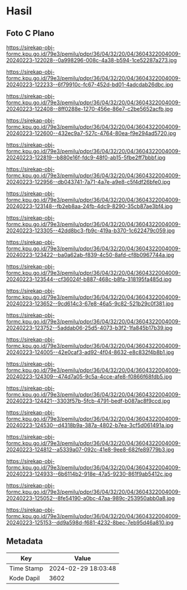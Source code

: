 # Hasil

## Foto C Plano

https://sirekap-obj-formc.kpu.go.id/79e3/pemilu/pdpr/36/04/32/20/04/3604322004009-20240223-122028--0a998296-008c-4a38-b594-1ce52287a273.jpg

https://sirekap-obj-formc.kpu.go.id/79e3/pemilu/pdpr/36/04/32/20/04/3604322004009-20240223-122233--6f79910c-fc67-452d-bd01-4adcdab26dbc.jpg

https://sirekap-obj-formc.kpu.go.id/79e3/pemilu/pdpr/36/04/32/20/04/3604322004009-20240223-122408--8ff0288e-1270-456e-86e7-c2be5652acfb.jpg

https://sirekap-obj-formc.kpu.go.id/79e3/pemilu/pdpr/36/04/32/20/04/3604322004009-20240223-122600--432ec9a7-527c-4764-80ea-f9e294ad5720.jpg

https://sirekap-obj-formc.kpu.go.id/79e3/pemilu/pdpr/36/04/32/20/04/3604322004009-20240223-122819--b880e16f-fdc9-48f0-ab15-5fbe2ff7bbbf.jpg

https://sirekap-obj-formc.kpu.go.id/79e3/pemilu/pdpr/36/04/32/20/04/3604322004009-20240223-122956--db043741-7a71-4a7e-a9e8-c5f4df26bfe0.jpg

https://sirekap-obj-formc.kpu.go.id/79e3/pemilu/pdpr/36/04/32/20/04/3604322004009-20240223-123148--fb2eb8aa-24fb-4dc9-8290-35cb87ae3bf4.jpg

https://sirekap-obj-formc.kpu.go.id/79e3/pemilu/pdpr/36/04/32/20/04/3604322004009-20240223-123305--42dd8bc3-fb9c-419a-b370-1c622479c059.jpg

https://sirekap-obj-formc.kpu.go.id/79e3/pemilu/pdpr/36/04/32/20/04/3604322004009-20240223-123422--ba0a62ab-f839-4c50-8afd-cf8b0967744a.jpg

https://sirekap-obj-formc.kpu.go.id/79e3/pemilu/pdpr/36/04/32/20/04/3604322004009-20240223-123544--cf36024f-b887-468c-b8fa-318195fa485d.jpg

https://sirekap-obj-formc.kpu.go.id/79e3/pemilu/pdpr/36/04/32/20/04/3604322004009-20240223-123652--9cd614c3-67e8-46a5-9c82-521b29c0f381.jpg

https://sirekap-obj-formc.kpu.go.id/79e3/pemilu/pdpr/36/04/32/20/04/3604322004009-20240223-123752--5addab06-25d5-4073-b3f2-1fa845b17b39.jpg

https://sirekap-obj-formc.kpu.go.id/79e3/pemilu/pdpr/36/04/32/20/04/3604322004009-20240223-124005--42e0caf3-ad92-4f04-8632-e8c832f4b8b1.jpg

https://sirekap-obj-formc.kpu.go.id/79e3/pemilu/pdpr/36/04/32/20/04/3604322004009-20240223-124309--474d7a05-9c5a-4cce-afe8-f0866f68fdb5.jpg

https://sirekap-obj-formc.kpu.go.id/79e3/pemilu/pdpr/36/04/32/20/04/3604322004009-20240223-124421--3303f57b-5fcb-4791-bedf-b087ac8f9ccd.jpg

https://sirekap-obj-formc.kpu.go.id/79e3/pemilu/pdpr/36/04/32/20/04/3604322004009-20240223-124530--d4318b9a-387a-4802-b7ea-3cf5d061491a.jpg

https://sirekap-obj-formc.kpu.go.id/79e3/pemilu/pdpr/36/04/32/20/04/3604322004009-20240223-124812--a5339a07-092c-41e8-9ee8-682fe89779b3.jpg

https://sirekap-obj-formc.kpu.go.id/79e3/pemilu/pdpr/36/04/32/20/04/3604322004009-20240223-124933--6b6114b2-918e-47a5-9230-861f9ab5412c.jpg

https://sirekap-obj-formc.kpu.go.id/79e3/pemilu/pdpr/36/04/32/20/04/3604322004009-20240223-125052--8fe54190-a0bc-47aa-989c-253950abb0a8.jpg

https://sirekap-obj-formc.kpu.go.id/79e3/pemilu/pdpr/36/04/32/20/04/3604322004009-20240223-125153--dd9a598d-f681-4232-8bec-7eb95d46a810.jpg


## Metadata

| Key        | Value               |
| ---------- | ------------------- |
| Time Stamp | 2024-02-29 18:03:48 |
| Kode Dapil | 3602                |



